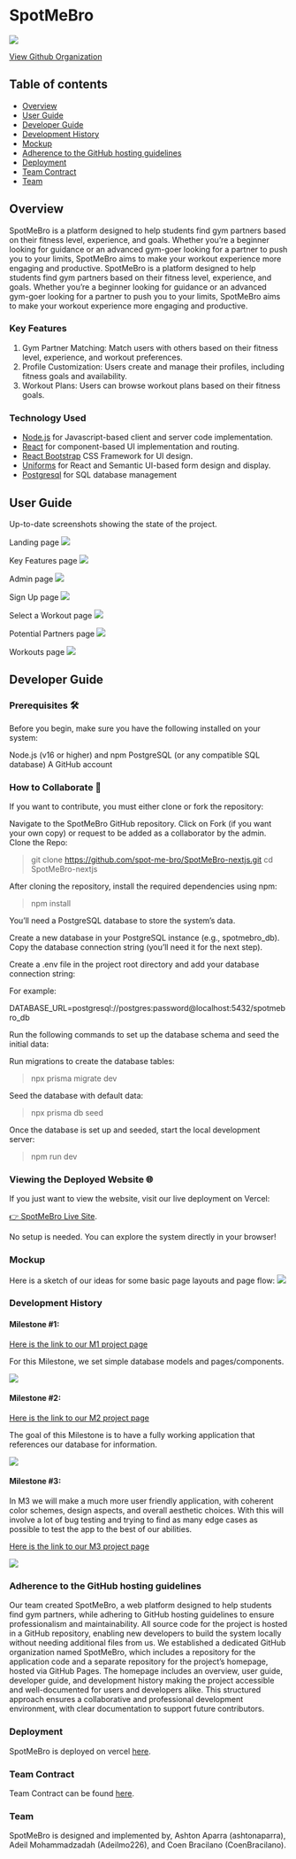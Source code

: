 # SpotMeBro
![](images/newlogo.png)

[View Github Organization](https://github.com/spot-me-bro)


## Table of contents
* [Overview](#overview)
* [User Guide](#user-guide)
* [Developer Guide](#developer-guide)
* [Development History](#development-history)
* [Mockup](#mockup)
* [Adherence to the GitHub hosting guidelines](#adherence-to-the-gitHub-hosting-guidelines)
* [Deployment](#deployment)
* [Team Contract](#team-contract)
* [Team](#team)

## Overview

SpotMeBro is a platform designed to help students find gym partners based on their fitness level, experience, and goals. Whether you’re a beginner looking for guidance or an advanced gym-goer looking for a partner to push you to your limits, SpotMeBro aims to make your workout experience more engaging and productive.
SpotMeBro is a platform designed to help students find gym partners based on their fitness level, experience, and goals. Whether you’re a beginner looking for guidance or an advanced gym-goer looking for a partner to push you to your limits, SpotMeBro aims to make your workout experience more engaging and productive.

### Key Features

1. Gym Partner Matching: Match users with others based on their fitness level, experience, and workout preferences.
2. Profile Customization: Users create and manage their profiles, including fitness goals and availability.
3. Workout Plans: Users can browse workout plans based on their fitness goals.


### Technology Used

* [Node.js](https://www.nodejs.com/) for Javascript-based client and server code implementation.
* [React](https://reactjs.org/) for component-based UI implementation and routing.
* [React Bootstrap](https://react-bootstrap.github.io/) CSS Framework for UI design.
* [Uniforms](https://uniforms.tools/) for React and Semantic UI-based form design and display.
* [Postgresql](https://www.postgresql.org/) for SQL database management

## User Guide
Up-to-date screenshots showing the state of the project.

Landing page
![](images/LANDINGPAGE1.png)

Key Features page
![](images/LEARNMORE1.png)

Admin page
![](images/ADMIN1.png)

Sign Up page
![](images/SIGNUP1.png)

Select a Workout page
![](images/SELECTWORKOUT1.png)

Potential Partners page
![](images/PARTNERS.png)

Workouts page
![](images/WORKOUT1.png)




## Developer Guide



### Prerequisites 🛠️
Before you begin, make sure you have the following installed on your system:

Node.js (v16 or higher) and npm
PostgreSQL (or any compatible SQL database)
A GitHub account


### How to Collaborate 🤝
If you want to contribute, you must either clone or fork the repository:

Navigate to the SpotMeBro GitHub repository.
Click on Fork (if you want your own copy) or request to be added as a collaborator by the admin.
Clone the Repo:

> git clone https://github.com/spot-me-bro/SpotMeBro-nextjs.git
> cd SpotMeBro-nextjs

After cloning the repository, install the required dependencies using npm:

> npm install

You’ll need a PostgreSQL database to store the system’s data.

Create a new database in your PostgreSQL instance (e.g., spotmebro_db).
Copy the database connection string (you’ll need it for the next step).


Create a .env file in the project root directory and add your database connection string:

For example:

DATABASE_URL=postgresql://postgres:password@localhost:5432/spotmebro_db


Run the following commands to set up the database schema and seed the initial data:

Run migrations to create the database tables:

> npx prisma migrate dev

Seed the database with default data:

> npx prisma db seed  

Once the database is set up and seeded, start the local development server:

> npm run dev



### Viewing the Deployed Website 🌐
If you just want to view the website, visit our live deployment on Vercel:

[👉 SpotMeBro Live Site](https://spot-me-bro-nextjs.vercel.app/).

No setup is needed. You can explore the system directly in your browser!


### Mockup
Here is a sketch of our ideas for some basic page layouts and page flow:
![](images/mockupfinal.png)

### Development History

#### Milestone #1:

[Here is the link to our M1 project page](https://github.com/orgs/spot-me-bro/projects/5)

For this Milestone, we set simple database models and pages/components.

![](images/M1progress.png)

#### Milestone #2:

[Here is the link to our M2 project page](https://github.com/orgs/spot-me-bro/projects/6)

The goal of this Milestone is to have a fully working application that references our database for information.

![](images/updatedm2.png)

#### Milestone #3:

In M3 we will make a much more user friendly application, with coherent color schemes, design aspects, and overall aesthetic choices. With this will involve a lot of bug testing and trying to find as many edge cases as possible to test the app to the best of our abilities.


[Here is the link to our M3 project page](https://github.com/orgs/spot-me-bro/projects/7)

![](images/m3before.png)

### Adherence to the GitHub hosting guidelines

Our team created SpotMeBro, a web platform designed to help students find gym partners, while adhering to GitHub hosting guidelines to ensure professionalism and maintainability. All source code for the project is hosted in a GitHub repository, enabling new developers to build the system locally without needing additional files from us. We established a dedicated GitHub organization named SpotMeBro, which includes a repository for the application code and a separate repository for the project’s homepage, hosted via GitHub Pages. The homepage includes an overview, user guide, developer guide, and development history making the project accessible and well-documented for users and developers alike. This structured approach ensures a collaborative and professional development environment, with clear documentation to support future contributors.


### Deployment

SpotMeBro is deployed on vercel [here](https://spot-me-bro-nextjs.vercel.app/).

### Team Contract

Team Contract can be found [here](https://docs.google.com/document/d/1R3GT8Ti9fhLgFd88CLp2sHaLnCis-MX7W9F1UdYqiRk/edit?tab=t.0#heading=h.9odkc9kfj5rj).

### Team
SpotMeBro is designed and implemented by, Ashton Aparra (ashtonaparra), Adeil Mohammadzadah (Adeilmo226), and Coen Bracilano (CoenBracilano).
